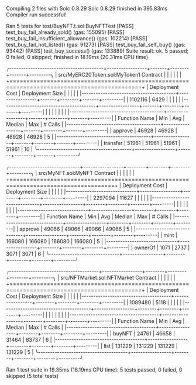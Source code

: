 Compiling 2 files with Solc 0.8.29
Solc 0.8.29 finished in 395.83ms
Compiler run successful!

Ran 5 tests for test/BuyNFT.t.sol:BuyNFTTest
[PASS] test_buy_fail_already_sold() (gas: 155095)
[PASS] test_buy_fail_insufficient_allowance() (gas: 102214)
[PASS] test_buy_fail_not_listed() (gas: 91273)
[PASS] test_buy_fail_self_buy() (gas: 93442)
[PASS] test_buy_success() (gas: 133889)
Suite result: ok. 5 passed; 0 failed; 0 skipped; finished in 18.19ms (20.31ms CPU time)

╭----------------------------------------+-----------------+-------+--------+-------+---------╮
| src/MyERC20Token.sol:MyToken1 Contract |                 |       |        |       |         |
+=============================================================================================+
| Deployment Cost                        | Deployment Size |       |        |       |         |
|----------------------------------------+-----------------+-------+--------+-------+---------|
| 1102116                                | 6429            |       |        |       |         |
|----------------------------------------+-----------------+-------+--------+-------+---------|
|                                        |                 |       |        |       |         |
|----------------------------------------+-----------------+-------+--------+-------+---------|
| Function Name                          | Min             | Avg   | Median | Max   | # Calls |
|----------------------------------------+-----------------+-------+--------+-------+---------|
| approve                                | 46928           | 46928 | 46928  | 46928 | 5       |
|----------------------------------------+-----------------+-------+--------+-------+---------|
| transfer                               | 51961           | 51961 | 51961  | 51961 | 10      |
╰----------------------------------------+-----------------+-------+--------+-------+---------╯

╭------------------------------+-----------------+--------+--------+--------+---------╮
| src/MyNFT.sol:MyNFT Contract |                 |        |        |        |         |
+=====================================================================================+
| Deployment Cost              | Deployment Size |        |        |        |         |
|------------------------------+-----------------+--------+--------+--------+---------|
| 2297094                      | 11627           |        |        |        |         |
|------------------------------+-----------------+--------+--------+--------+---------|
|                              |                 |        |        |        |         |
|------------------------------+-----------------+--------+--------+--------+---------|
| Function Name                | Min             | Avg    | Median | Max    | # Calls |
|------------------------------+-----------------+--------+--------+--------+---------|
| approve                      | 49066           | 49066  | 49066  | 49066  | 5       |
|------------------------------+-----------------+--------+--------+--------+---------|
| mint                         | 166080          | 166080 | 166080 | 166080 | 5       |
|------------------------------+-----------------+--------+--------+--------+---------|
| ownerOf                      | 1071            | 2737   | 3071   | 3071   | 6       |
╰------------------------------+-----------------+--------+--------+--------+---------╯

╭--------------------------------------+-----------------+--------+--------+--------+---------╮
| src/NFTMarket.sol:NFTMarket Contract |                 |        |        |        |         |
+=============================================================================================+
| Deployment Cost                      | Deployment Size |        |        |        |         |
|--------------------------------------+-----------------+--------+--------+--------+---------|
| 1089480                              | 5118            |        |        |        |         |
|--------------------------------------+-----------------+--------+--------+--------+---------|
|                                      |                 |        |        |        |         |
|--------------------------------------+-----------------+--------+--------+--------+---------|
| Function Name                        | Min             | Avg    | Median | Max    | # Calls |
|--------------------------------------+-----------------+--------+--------+--------+---------|
| buyNFT                               | 24761           | 46658  | 31464  | 83737  | 6       |
|--------------------------------------+-----------------+--------+--------+--------+---------|
| list                                 | 131229          | 131229 | 131229 | 131229 | 5       |
╰--------------------------------------+-----------------+--------+--------+--------+---------╯


Ran 1 test suite in 19.35ms (18.19ms CPU time): 5 tests passed, 0 failed, 0 skipped (5 total tests)
